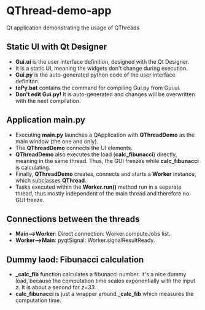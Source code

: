 # QThread-demo-app
Qt application demonstrating the usage of QThreads

## Static UI with Qt Designer
- **Gui.ui** is the user interface definition, designed with the Qt Designer. 
- It is a static UI, meaning the widgets don't change during execution.
- **Gui.py** is the auto-generated python code of the user interface definiton.
- **toPy.bat** contains the command for compiling Gui.py from Gui.ui.
- **Don't edit Gui.py!** It is auto-generated and changes will be overwritten with the next compilation. 

## Application main.py
- Executing **main.py** launches a QApplication with **QThreadDemo** as the main window (the one and only).
- The **QThreadDemo** connects the UI elements.
- **QThreadDemo** also executes the load (**calc_fibunacci**) directly, meaning in the same thread. Thus, the GUI freezes while **calc_fibunacci** is calculating.
- Finally, **QThreadDemo** creates, connects and starts a **Worker** instance, which subclasses **QThread**.
- Tasks executed within the **Worker.run()** method run in a seperate thread, thus mostly independent of the main thread and therefore no GUI freeze.

## Connections between the threads
- **Main-->Worker**: Direct connection: Worker.computeJobs list.
- **Worker-->Main**: pyqtSignal: Worker.signalResultReady.

## Dummy laod: Fibunacci calculation
- **\_calc_fib** function calculates a fibunacci number. It's a nice dummy load, because the computation time scales exponentially with the input *z*. It is about a second for *z=33*.
- **calc_fibunacci** is just a wrapper around **\_calc_fib** which measures the computation time.


